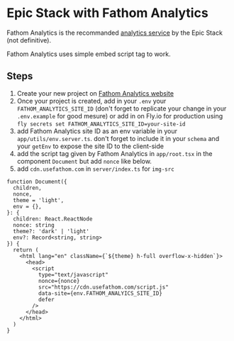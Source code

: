 # Epic Stack with Fathom Analytics

Fathom Analytics is the recommanded [analytics service](https://github.com/epicweb-dev/epic-stack/blob/11defa5cdd787c8b07a4d103f0b1bd79accdfa83/docs/features.md?plain=1#L48) by the Epic Stack (not definitive).

Fathom Analytics uses simple embed script tag to work.

## Steps

1. Create your new project on [Fathom Analytics website](https://usefathom.com)
2. Once your project is created, add in your `.env` your `FATHOM_ANALYTICS_SITE_ID` (don't forget to replicate your change in your `.env.example` for good mesure) or add in on Fly.io for production using `fly secrets set FATHOM_ANALYTICS_SITE_ID=your-site-id`
3. add Fathom Analytics site ID as an env variable in your `app/utils/env.server.ts`. don't forget to include it in your `schema` and your `getEnv` to expose the site ID to the client-side
4. add the script tag given by Fathom Analytics in `app/root.tsx` in the component `Document` but add `nonce` like below.
5. add `cdn.usefathom.com` in `server/index.ts` for `img-src`

```tsx
function Document({
  children,
  nonce,
  theme = 'light',
  env = {},
}: {
  children: React.ReactNode
  nonce: string
  theme?: 'dark' | 'light'
  env?: Record<string, string>
}) {
  return (
    <html lang="en" className={`${theme} h-full overflow-x-hidden`}>
      <head>
        <script
          type="text/javascript"
          nonce={nonce}
          src="https://cdn.usefathom.com/script.js"
          data-site={env.FATHOM_ANALYICS_SITE_ID}
          defer
        />
      </head>
    </html>
  )
}
```
